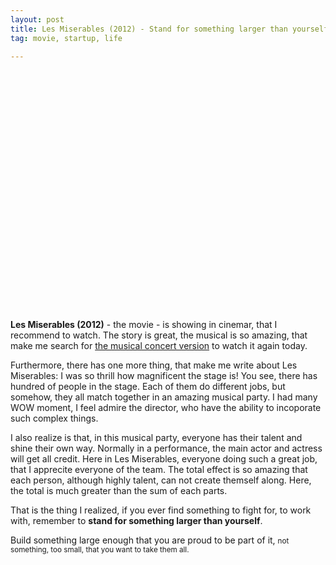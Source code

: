 ```yaml
---
layout: post
title: Les Miserables (2012) - Stand for something larger than yourself
tag: movie, startup, life

---
```


<object width="640" height="385"><param name="movie" value="http://www.youtube.com/v/Iz13cWUokOs&hl=en_US&amp;start=9855&amp;version=3"></param><param name="allowFullScreen" value="true"><param name="allowscriptaccess" value="always"></param><embed src="http://www.youtube.com/v/Iz13cWUokOs&hl=en_US&start=9855" type="application/x-shockwave-flash" allowscriptaccess="always" width="640" height="385" allowfullscreen="true"></embed></object>

**Les Miserables (2012)** - the movie - is showing in cinemar, that I recommend to watch. The story is great, the musical is so amazing, that make me search for [the musical concert version](http://youtu.be/Iz13cWUokOs) to watch it again today.

Furthermore, there has one more thing, that make me write about Les Miserables: I was so thrill how magnificent the stage is! You see, there has hundred of people in the stage. Each of them do different jobs, but somehow, they all match together in an amazing musical party. I had many WOW moment, I feel admire the director, who have the ability to incoporate such complex things.

I also realize is that, in this musical party, everyone has their talent and shine their own way. Normally in a performance, the main actor and actress will get all credit. Here in Les Miserables, everyone doing such a great job, that I apprecite everyone of the team. The total effect is so amazing that each person, although highly talent, can not create themself along. Here, the total is much greater than the sum of each parts.

That is the thing I realized, if you ever find something to fight for, to work with, remember to **stand for something larger than yourself**.

Build something large enough that you are proud to be part of it,
<small>not something, too small, that you want to take them all.</small>
